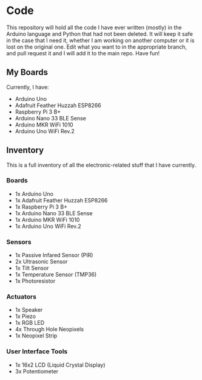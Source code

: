 # Code

This repository will hold all the code I have ever written (mostly) in  the Arduino language and Python that had not been deleted. It will keep it safe in the case that I need it, whether I am working on another computer or it is lost on the original one. Edit what you want to in the appropriate branch, and pull request it and I will add it to the main repo. Have fun!

## My Boards

Currently, I have:

- Arduino Uno
- Adafruit Feather Huzzah ESP8266
- Raspberry Pi 3 B+
- Arduino Nano 33 BLE Sense
-  Arduino MKR WiFi 1010
-  Arduino Uno WiFi Rev.2

## Inventory

This is a full inventory of all the electronic-related stuff that I have currently. 

### Boards

-  1x Arduino Uno
-  1x Adafruit Feather Huzzah ESP8266
-  1x Raspberry Pi 3 B+
-  1x Arduino Nano 33 BLE Sense
-  1x Arduino MKR WiFi 1010
- 1x Arduino Uno WiFi Rev.2

### Sensors

-  1x Passive Infared Sensor (PIR)
-  2x Ultrasonic Sensor
-  1x Tilt Sensor
-  1x Temperature Sensor (TMP36)
-  1x Photoresistor

### Actuators

-  1x Speaker
-  1x Piezo
-  1x RGB LED
-  4x Through Hole Neopixels
-  1x Neopixel Strip

### User Interface Tools

-  1x 16x2 LCD (Liquid Crystal Display)
-  3x Potentiometer

